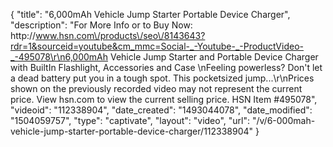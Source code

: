 {
    "title": "6,000mAh Vehicle Jump Starter   Portable Device Charger",
    "description": "For More Info or to Buy Now: http:\/\/www.hsn.com\/products\/seo\/8143643?rdr=1&sourceid=youtube&cm_mmc=Social-_-Youtube-_-ProductVideo-_-495078\r\n6,000mAh Vehicle Jump Starter and Portable Device Charger with BuiltIn Flashlight, Accessories and Case \nFeeling powerless? Don't let a dead battery put you in a tough spot. This pocketsized jump...\r\nPrices shown on the previously recorded video may not represent the current price.  View hsn.com to view the current selling price. HSN Item #495078",
    "videoid": "112338904",
    "date_created": "1493044078",
    "date_modified": "1504059757",
    "type": "captivate",
    "layout": "video",
    "url": "\/v\/6-000mah-vehicle-jump-starter-portable-device-charger\/112338904"
}